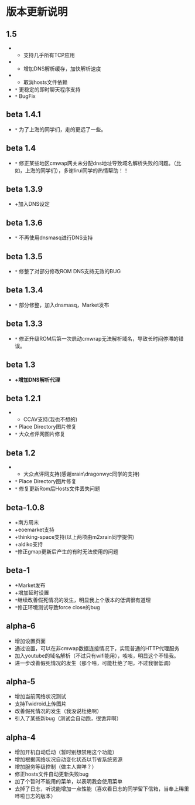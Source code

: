 # 版本更新说明 #

## 1.5 ##
  * + 支持几乎所有TCP应用
  * + 增加DNS解析缓存，加快解析速度
  * - 取消hosts文件依赖
  * `*` 更稳定的即时聊天程序支持
  * `*` BugFix


## beta 1.4.1 ##

  * `*` 为了上海的同学们，走的更远了一些。

## beta 1.4 ##

  * `*` 修正某些地区cmwap网关未分配dns地址导致域名解析失败的问题。（比如，上海的同学们），多谢lirui同学的热情帮助！！

## beta 1.3.9 ##

  * +加入DNS设定

## beta 1.3.6 ##

  * `*` 不再使用dnsmasq进行DNS支持

## beta 1.3.5 ##

  * `*` 修整了对部分修改ROM DNS支持无效的BUG

## beta 1.3.4 ##

  * `*` 部分修整，加入dnsmasq，Market发布

## beta 1.3.3 ##

  * `*` 修正升级ROM后第一次启动cmwrap无法解析域名，导致长时间停滞的错误。

## beta 1.3 ##

  * **+增加DNS解析代理**

## beta 1.2.1 ##

  * + CCAV支持(我也不想的)
  * `*` Place Directory图片修复
  * `*` 大众点评网图片修复

## beta 1.2 ##

  * + 大众点评网支持(感谢xrain\dragonwyc同学的支持)
  * `*` Place Directory图片修复
  * `*` 修复更新Rom后Hosts文件丢失问题

## beta-1.0.8 ##

  * +南方周末
  * +eoemarket支持
  * +thinking-space支持(以上两项由m2xrain同学提供)
  * +aldiko支持
  * `*`修正gmap更新后产生的有时无法使用的问题

## beta-1 ##

  * +Market发布
  * +增加延时设置
  * `*`继续改善假死情况的发生，明显我上个版本的低调很有道理
  * `*`修正环境测试导致force close的bug

## alpha-6 ##

  * 增加设置页面
  * 通过设置，可以在非cmwap数据连接情况下，实现普通的HTTP代理服务
  * 加入youtube的域名解析（不过只有wifi能用），咳咳，明显这个不怪我。
  * 进一步改善假死情况的发生（那个啥，可能杜绝了吧，不过我很低调）

## alpha-5 ##

  * 增加当前网络状况测试
  * 支持Twidroid上传图片
  * 改善假死情况的发生（我没说杜绝啊）
  * 引入了某些新bug（测试会自动跑，很诡异啊）

## alpha-4 ##

  * 增加开机自动启动（暂时别想禁用这个功能）
  * 增加根据网络状况自动变化状态以节省系统资源
  * 增加服务等级控制（做主人爽咩？）
  * 修正hosts文件自动更新失败bug
  * 加了个暂时不能用的菜单，以表明我会使用菜单
  * 去掉了日志，听说能增加一点性能（喜欢看日志的同学留下信箱，当奉上稀里哗啦日志的版本）